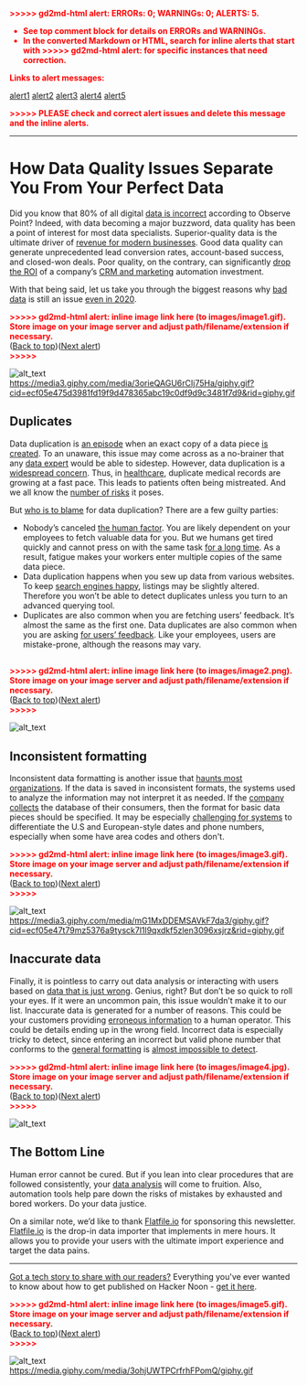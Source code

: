 <!-- Copy and paste the converted output. -->

<!-----
NEW: Check the "Suppress top comment" option to remove this info from the output.

Conversion time: 1 seconds.


Using this Markdown file:

1. Paste this output into your source file.
2. See the notes and action items below regarding this conversion run.
3. Check the rendered output (headings, lists, code blocks, tables) for proper
   formatting and use a linkchecker before you publish this page.

Conversion notes:

* Docs to Markdown version 1.0β29
* Sat Oct 24 2020 03:29:30 GMT-0700 (PDT)
* Source doc: Flatfile #3: How Data Quality Issues Separate You From Your Perfect Data
* This document has images: check for >>>>>  gd2md-html alert:  inline image link in generated source and store images to your server. NOTE: Images in exported zip file from Google Docs may not appear in  the same order as they do in your doc. Please check the images!

----->


<p style="color: red; font-weight: bold">>>>>>  gd2md-html alert:  ERRORs: 0; WARNINGs: 0; ALERTS: 5.</p>
<ul style="color: red; font-weight: bold"><li>See top comment block for details on ERRORs and WARNINGs. <li>In the converted Markdown or HTML, search for inline alerts that start with >>>>>  gd2md-html alert:  for specific instances that need correction.</ul>

<p style="color: red; font-weight: bold">Links to alert messages:</p><a href="#gdcalert1">alert1</a>
<a href="#gdcalert2">alert2</a>
<a href="#gdcalert3">alert3</a>
<a href="#gdcalert4">alert4</a>
<a href="#gdcalert5">alert5</a>

<p style="color: red; font-weight: bold">>>>>> PLEASE check and correct alert issues and delete this message and the inline alerts.<hr></p>



# How Data Quality Issues Separate You From Your Perfect Data

Did you know that 80% of all digital [data is incorrect](https://hackernoon.com/why-data-quality-is-key-to-successful-ml-ops-e61v3tle) according to Observe Point? Indeed, with data becoming a major buzzword, data quality has been a point of interest for most data specialists. Superior-quality data is the ultimate driver of [revenue for modern businesses](https://hackernoon.com/how-the-heck-did-robinhood-become-so-popular-a-data-driven-analysis-3rj3u2y). Good data quality can generate unprecedented lead conversion rates, account-based success, and closed-won deals. Poor quality, on the contrary, can significantly [drop the ROI](https://hackernoon.com/is-your-organization-truly-data-driven-a-5-point-checklist-na4z3y5q) of a company’s [CRM and marketing](https://hackernoon.com/our-outreach-setup-that-grew-an-e-commerce-store-to-25m-arr-how-we-did-it-vgcg3bbc) automation investment.

With that being said, let us take you through the biggest reasons why [bad data](https://hackernoon.com/bad-data-is-ruining-your-performance-m31d3urp) is still an issue [even in 2020](https://hackernoon.com/the-impact-of-big-data-in-business-past-and-future-ix5x3wly).



<p id="gdcalert1" ><span style="color: red; font-weight: bold">>>>>>  gd2md-html alert: inline image link here (to images/image1.gif). Store image on your image server and adjust path/filename/extension if necessary. </span><br>(<a href="#">Back to top</a>)(<a href="#gdcalert2">Next alert</a>)<br><span style="color: red; font-weight: bold">>>>>> </span></p>


![alt_text](images/image1.gif "image_tooltip")
 \
https://media3.giphy.com/media/3orieQAGU6rCIj75Ha/giphy.gif?cid=ecf05e475d3981fd19f9d478365abc19c0df9d9c3481f7d9&rid=giphy.gif


## Duplicates

Data duplication is [an episode](https://hackernoon.com/how-i-created-a-simpsons-dataset-for-instance-segmentation-k3413tsf) when an exact copy of a data piece [is created](https://hackernoon.com/how-to-build-a-bar-chart-race-on-covid-19-cases-in-5-minutes-v7j63ydp). To an unaware, this issue may come across as a no-brainer that any [data expert](https://hackernoon.com/data-science-from-scratch-1a6p3yfm) would be able to sidestep. However, data duplication is a [widespread concern](https://hackernoon.com/data-preprocessing-4a22224ua). Thus, in [healthcare](https://hackernoon.com/how-to-process-covid-19-data-from-whoint-dj1v3uw5), duplicate medical records are growing at a fast pace. This leads to patients often being mistreated. And we all know the [number of risks](https://hackernoon.com/the-state-of-data-privacy-in-2020-21523yyk) it poses.

But [who is to blame](https://hackernoon.com/how-to-segment-shopify-customer-base-with-google-sheets-and-google-data-studio-3mv3wm4) for data duplication? There are a few guilty parties:



*   Nobody’s canceled [the human factor](https://hackernoon.com/dont-be-that-guy-write-better-functions-f5423aa01c1f). You are likely dependent on your employees to fetch valuable data for you. But we humans get tired quickly and cannot press on with the same task [for a long time](https://hackernoon.com/how-to-perform-emotion-detection-in-text-via-python-lk383tsu). As a result, fatigue makes your workers enter multiple copies of the same data piece.
*   Data duplication happens when you sew up data from various websites. To keep [search engines happy](https://hackernoon.com/native-analytics-on-elasticsearch-with-knowi-j793um0), listings may be slightly altered. Therefore you won’t be able to detect duplicates unless you turn to an advanced querying tool.
*   Duplicates are also common when you are fetching users’ feedback. It’s almost the same as the first one. Data duplicates are also common when you are asking [for users’ feedback](https://hackernoon.com/how-ai-and-big-data-are-changing-customers-experience-rd2i3y2b). Like your employees, users are mistake-prone, although the reasons may vary.


##

<p id="gdcalert2" ><span style="color: red; font-weight: bold">>>>>>  gd2md-html alert: inline image link here (to images/image2.png). Store image on your image server and adjust path/filename/extension if necessary. </span><br>(<a href="#">Back to top</a>)(<a href="#gdcalert3">Next alert</a>)<br><span style="color: red; font-weight: bold">>>>>> </span></p>


![alt_text](images/image2.png "image_tooltip")



## Inconsistent formatting

Inconsistent data formatting is another issue that [haunts most organizations](https://hackernoon.com/creating-a-dataset-sucks-heres-what-ive-learned-to-make-it-a-little-bit-easier-5av3ed1). If the data is saved in inconsistent formats, the systems used to analyze the information may not interpret it as needed. If the [company](https://hackernoon.com/7-data-analytics-tools-to-boost-your-business-ki2m3va2) [collects](https://hackernoon.com/how-to-segment-shopify-customer-base-with-google-sheets-and-google-data-studio-3mv3wm4) the database of their consumers, then the format for basic data pieces should be specified. It may be especially [challenging for systems](https://hackernoon.com/i-went-on-a-big-data-spree-because-of-covid19-zubt32zt) to differentiate the U.S and European-style dates and phone numbers, especially when some have area codes and others don't.



<p id="gdcalert3" ><span style="color: red; font-weight: bold">>>>>>  gd2md-html alert: inline image link here (to images/image3.gif). Store image on your image server and adjust path/filename/extension if necessary. </span><br>(<a href="#">Back to top</a>)(<a href="#gdcalert4">Next alert</a>)<br><span style="color: red; font-weight: bold">>>>>> </span></p>


![alt_text](images/image3.gif "image_tooltip")
 \
https://media3.giphy.com/media/mG1MxDDEMSAVkF7da3/giphy.gif?cid=ecf05e47t79mz5376a9tysck7l1l9qxdkf5zlen3096xsjrz&rid=giphy.gif


## Inaccurate data

Finally, it is pointless to carry out data analysis or interacting with users based on [data that is just wrong](https://hackernoon.com/the-essential-guide-to-data-augmentation-in-nlp-9n3l3tbt). Genius, right? But don’t be so quick to roll your eyes. If it were an uncommon pain, this issue wouldn’t make it to our list. Inaccurate data is generated for a number of reasons. This could be your customers providing [erroneous information](https://hackernoon.com/will-the-stock-market-reset-after-the-election-asks-frederik-bussler-j4503t40) to a human operator. This could be details ending up in the wrong field. Incorrect data is especially tricky to detect, since entering an incorrect but valid phone number that conforms to the [general formatting](https://hackernoon.com/10-data-table-libraries-for-javascript-5g263vdm) is [almost impossible to detect](https://hackernoon.com/impressions-from-attending-live-kaggle-competition-zn2w3uhd).



<p id="gdcalert4" ><span style="color: red; font-weight: bold">>>>>>  gd2md-html alert: inline image link here (to images/image4.jpg). Store image on your image server and adjust path/filename/extension if necessary. </span><br>(<a href="#">Back to top</a>)(<a href="#gdcalert5">Next alert</a>)<br><span style="color: red; font-weight: bold">>>>>> </span></p>


![alt_text](images/image4.jpg "image_tooltip")



## The Bottom Line

Human error cannot be cured. But if you lean into clear procedures that are followed consistently, your [data analysis](https://hackernoon.com/syncing-data-from-coda-to-google-sheets-and-vice-versa-with-google-apps-script-a-how-to-guide-oa573znc) will come to fruition. Also, automation tools help pare down the risks of mistakes by exhausted and bored workers. Do your data justice.

On a similar note, we’d like to thank [Flatfile.io](https://bit.ly/3kPloFW) for sponsoring this newsletter. [Flatfile.io](https://bit.ly/3kPloFW) is the drop-in data importer that implements in mere hours. It allows you to provide your users with the ultimate import experience and target the data pains.

***

[Got a tech story to share with our readers?](http://auth.hackernoon.com/) Everything you've ever wanted to know about how to get published on Hacker Noon - [get it here](https://hackernoon.com/how-to-get-published-on-hacker-noon-a-step-by-step-guide-zcp36rz).



<p id="gdcalert5" ><span style="color: red; font-weight: bold">>>>>>  gd2md-html alert: inline image link here (to images/image5.gif). Store image on your image server and adjust path/filename/extension if necessary. </span><br>(<a href="#">Back to top</a>)(<a href="#gdcalert6">Next alert</a>)<br><span style="color: red; font-weight: bold">>>>>> </span></p>


![alt_text](images/image5.gif "image_tooltip")
 \
https://media.giphy.com/media/3ohjUWTPCrfrhFPomQ/giphy.gif
